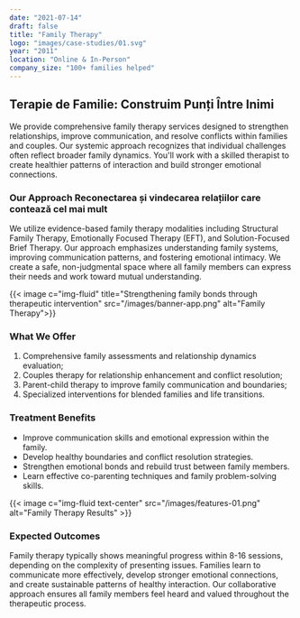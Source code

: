```yaml
---
date: "2021-07-14"
draft: false
title: "Family Therapy"
logo: "images/case-studies/01.svg"
year: "2011"
location: "Online & In-Person"
company_size: "100+ families helped"
---
```


## Terapie de Familie: Construim Punți Între Inimi

We provide comprehensive family therapy services designed to strengthen relationships, improve communication, and resolve conflicts within families and couples. Our systemic approach recognizes that individual challenges often reflect broader family dynamics. You'll work with a skilled therapist to create healthier patterns of interaction and build stronger emotional connections.

### Our Approach Reconectarea și vindecarea relațiilor care contează cel mai mult

We utilize evidence-based family therapy modalities including Structural Family Therapy, Emotionally Focused Therapy (EFT), and Solution-Focused Brief Therapy. Our approach emphasizes understanding family systems, improving communication patterns, and fostering emotional intimacy. We create a safe, non-judgmental space where all family members can express their needs and work toward mutual understanding.

{{< image c="img-fluid" title="Strengthening family bonds through therapeutic intervention" src="/images/banner-app.png" alt="Family Therapy">}}

### What We Offer

1. Comprehensive family assessments and relationship dynamics evaluation;
2. Couples therapy for relationship enhancement and conflict resolution;
3. Parent-child therapy to improve family communication and boundaries;
4. Specialized interventions for blended families and life transitions.

### Treatment Benefits

- Improve communication skills and emotional expression within the family.
- Develop healthy boundaries and conflict resolution strategies.
- Strengthen emotional bonds and rebuild trust between family members.
- Learn effective co-parenting techniques and family problem-solving skills.

{{< image c="img-fluid text-center" src="/images/features-01.png" alt="Family Therapy Results" >}}

### Expected Outcomes

Family therapy typically shows meaningful progress within 8-16 sessions, depending on the complexity of presenting issues. Families learn to communicate more effectively, develop stronger emotional connections, and create sustainable patterns of healthy interaction. Our collaborative approach ensures all family members feel heard and valued throughout the therapeutic process.
